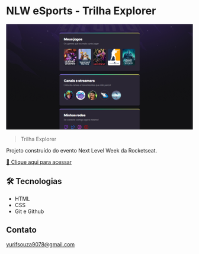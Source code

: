 # NLW eSports - Trilha Explorer

![preview](./assets/preview.png)

> Trilha Explorer

Projeto construído do evento Next Level Week da Rocketseat.

[🔗 Clique aqui para acessar]( https://maykbrito.github.io/nlw-esports-explorer/)

## 🛠 Tecnologias 

- HTML
- CSS
- Git e Github

## Contato 

yurifsouza9078@gmail.com